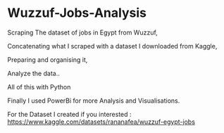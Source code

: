 # Wuzzuf-Jobs-Analysis

Scraping The dataset of jobs in Egypt from Wuzzuf,

Concatenating what I scraped with a dataset I downloaded from Kaggle,

Preparing and organising it,

Analyze the data..

All of this with Python 

Finally I used PowerBi for more Analysis and Visualisations.


For the Dataset I created if you interested : https://www.kaggle.com/datasets/rananafea/wuzzuf-egypt-jobs
